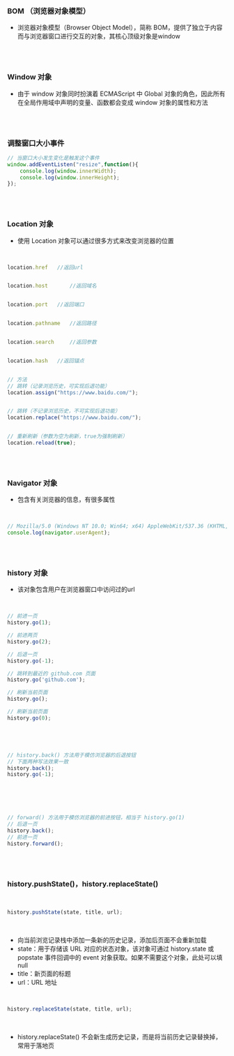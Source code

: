 ### BOM （浏览器对象模型）

- 浏览器对象模型（Browser Object Model），简称 BOM，提供了独立于内容而与浏览器窗口进行交互的对象，其核心顶级对象是window


<br>

<br>


### Window 对象

- 由于 window 对象同时扮演着 ECMAScript 中 Global 对象的角色，因此所有在全局作用域中声明的变量、函数都会变成 window 对象的属性和方法


<br>

<br>

### 调整窗口大小事件

```javascript
// 当窗口大小发生变化是触发这个事件
window.addEventListen("resize",function(){
    console.log(window.innerWidth);
    console.log(window.innerHeight);
});
```




<br>

<br>



### Location 对象

- 使用 Location 对象可以通过很多方式来改变浏览器的位置

<br>

```javascript
location.href   //返回url


location.host       //返回域名


location.port   //返回端口


location.pathname   //返回路径


location.search     //返回参数


location.hash   //返回锚点


// 方法
// 跳转（记录浏览历史，可实现后退功能）
location.assign("https://www.baidu.com/");


// 跳转（不记录浏览历史，不可实现后退功能）
location.replace("https://www.baidu.com/");


// 重新刷新（参数为空为刷新，true为强制刷新）
location.reload(true);
```


<br>

<br>



### Navigator 对象

- 包含有关浏览器的信息，有很多属性

<br>

```javascript
// Mozilla/5.0 (Windows NT 10.0; Win64; x64) AppleWebKit/537.36 (KHTML, like Gecko) Chrome/99.0.4844.82 Safari/537.36
console.log(navigator.userAgent);
```


<br>

<br>



### history 对象

- 该对象包含用户在浏览器窗口中访问过的url

<br>

```javascript
// 前进一页
history.go(1);

// 前进两页
history.go(2);

// 后退一页
history.go(-1);

// 跳转到最近的 github.com 页面
history.go('github.com');

// 刷新当前页面
history.go();

// 刷新当前页面
history.go(0);





// history.back() 方法用于模仿浏览器的后退按钮
// 下面两种写法效果一致
history.back();
history.go(-1);






// forward() 方法用于模仿浏览器的前进按钮，相当于 history.go(1)
// 后退一页
history.back();
// 前进一页
history.forward();
```


<br>

<br>

### history.pushState()，history.replaceState()

<br>

```javascript
history.pushState(state, title, url);
```

<br>

- 向当前浏览记录栈中添加一条新的历史记录，添加后页面不会重新加载
- state：用于存储该 URL 对应的状态对象，该对象可通过 history.state 或 popstate 事件回调中的 event 对象获取。如果不需要这个对象，此处可以填 null
- title：新页面的标题
- url：URL 地址


<br>

```javascript
history.replaceState(state, title, url);
```

<br>

- history.replaceState() 不会新生成历史记录，而是将当前历史记录替换掉，常用于落地页

